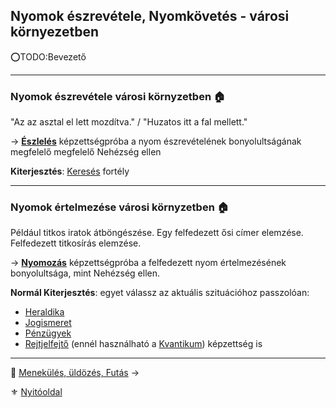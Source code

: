 ## Nyomok észrevétele, Nyomkövetés - városi környezetben

⭕TODO:Bevezető

---
### Nyomok észrevétele városi környzetben 🏠

"Az az asztal el lett mozdítva." / "Huzatos itt a fal mellett."

→ **[Észlelés](kepzettsegek.primer.altalanos/eszleles.md)** képzettségpróba a nyom észrevételének bonyolultságának megfelelő megfelelő Nehézség ellen

**Kiterjesztés**: [Keresés](app://obsidian.md/fortelyok.altalanos/kereses.md) fortély

---
### Nyomok értelmezése városi környzetben 🏠

Például titkos iratok átböngészése. Egy felfedezett ősi címer elemzése. Felfedezett titkosírás elemzése.

→ **[Nyomozás](kepzettsegek.primer.altalanos/nyomozas.md)** képzettségpróba a felfedezett nyom értelmezésének bonyolultsága, mint Nehézség ellen.

**Normál Kiterjesztés**: egyet válassz az aktuális szituációhoz passzolóan:
  - [Heraldika](fortelyok.szabad/heraldika.md)
  - [Jogismeret](fortelyok.szabad/jogismeret.md)
  - [Pénzügyek](fortelyok.szabad/penzugyek.md)
  - [Rejtjelfejtő](fortelyok.szabad/rejtjelfejto.md)  (ennél használható a [Kvantikum](kepzettsegek.szekunder/kvantikum.md)) képzettség is

---

🔗 [Menekülés, üldözés, Futás](153_menekules_uldozes_futas.md) →

⚜️ [Nyitóoldal](start.md)